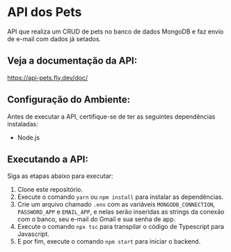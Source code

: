 # API dos Pets

API que realiza um CRUD de pets no banco de dados MongoDB e faz envio de e-mail com dados já setados.

## Veja a documentação da API:

https://api-pets.fly.dev/doc/

## Configuração do Ambiente:

Antes de executar a API, certifique-se de ter as seguintes dependências instaladas:

- Node.js

## Executando a API:

Siga as etapas abaixo para executar:

1. Clone este repositório.
2. Execute o comando `yarn` ou `npm install` para instalar as dependências.
3. Crie um arquivo chamado `.env` com as variáveis `MONGODB_CONNECTION`, `PASSWORD_APP` e `EMAIL_APP`, e nelas serão inseridas as strings da conexão com o banco, seu e-mail do Gmail e sua senha de app.
4. Execute o comando `npx tsc` para transpilar o código de Typescript para Javascript.
5. E por fim, execute o comando `npm start` para iniciar o backend.
